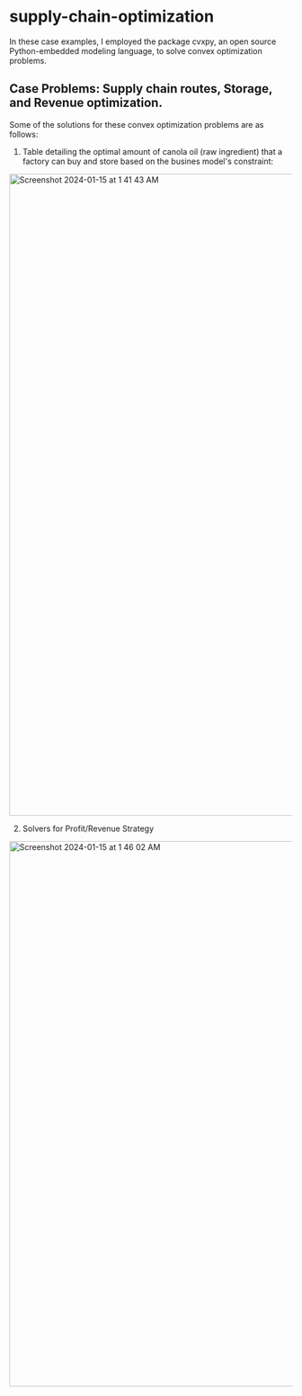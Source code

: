 # supply-chain-optimization

In these case examples, I employed the package cvxpy, an open source Python-embedded modeling language, to solve convex optimization problems. 

**Case Problems**: Supply chain routes, Storage, and Revenue optimization. 
---

Some of the solutions for these convex optimization problems are as follows:

1. Table detailing the optimal amount of canola oil (raw ingredient) that a factory can buy and store based on the busines model's constraint:
<img width="1142" alt="Screenshot 2024-01-15 at 1 41 43 AM" src="https://github.com/rsoetirto/supply-chain-optimization/assets/109045573/baf634c9-9674-4cc5-9376-6cbe72f6d53a">


2. Solvers for Profit/Revenue Strategy
<img width="970" alt="Screenshot 2024-01-15 at 1 46 02 AM" src="https://github.com/rsoetirto/supply-chain-optimization/assets/109045573/30a8481a-875e-4498-af90-c9f85da9d9fb">
